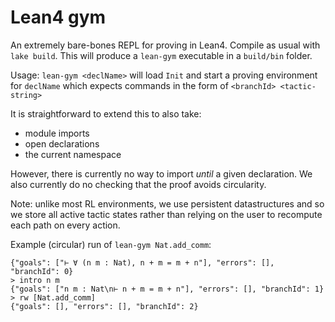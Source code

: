 # Lean4 gym

An extremely bare-bones REPL for proving in Lean4. Compile as usual with `lake build`. This will produce a `lean-gym` executable in a `build/bin` folder.

Usage: `lean-gym <declName>` will load `Init` and start a proving environment for `declName`
which expects commands in the form of `<branchId> <tactic-string>`

It is straightforward to extend this to also take:
- module imports
- open declarations
- the current namespace

However, there is currently no way to import *until* a given declaration.
We also currently do no checking that the proof avoids circularity.

Note: unlike most RL environments, we use persistent datastructures and
so we store all active tactic states rather than relying on the user
to recompute each path on every action.

Example (circular) run of `lean-gym Nat.add_comm`:

```
{"goals": ["⊢ ∀ (n m : Nat), n + m = m + n"], "errors": [], "branchId": 0}
> intro n m
{"goals": ["n m : Nat\n⊢ n + m = m + n"], "errors": [], "branchId": 1}
> rw [Nat.add_comm]
{"goals": [], "errors": [], "branchId": 2}
```
